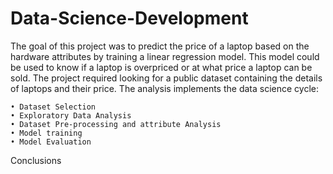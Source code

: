 # Data-Science-Development
The goal of this project was to predict the price of a laptop based on the hardware attributes by training a linear regression model. This model could be used to know if a laptop is overpriced or at what price a laptop can be sold. The project required looking for a public dataset containing the details of laptops and their price. The analysis implements the data science cycle:
	
	• Dataset Selection
	• Exploratory Data Analysis
	• Dataset Pre-processing and attribute Analysis
	• Model training
	• Model Evaluation
Conclusions


